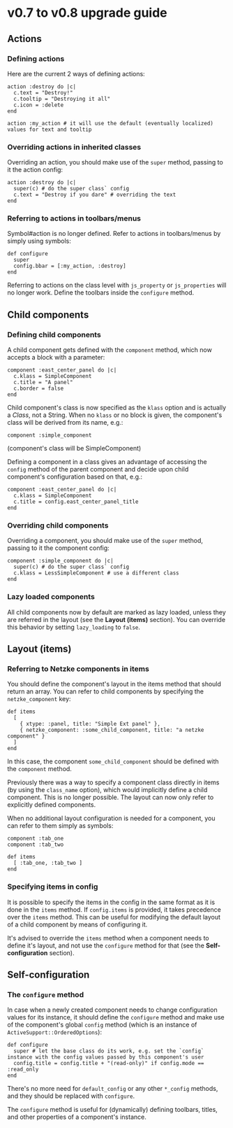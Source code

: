 # v0.7 to v0.8 upgrade guide

## Actions

### Defining actions

Here are the current 2 ways of defining actions:

    action :destroy do |c|
      c.text = "Destroy!"
      c.tooltip = "Destroying it all"
      c.icon = :delete
    end

    action :my_action # it will use the default (eventually localized) values for text and tooltip

### Overriding actions in inherited classes

Overriding an action, you should make use of the `super` method, passing to it the action config:

    action :destroy do |c|
      super(c) # do the super class` config
      c.text = "Destroy if you dare" # overriding the text
    end

### Referring to actions in toolbars/menus

Symbol#action is no longer defined. Refer to actions in toolbars/menus by simply using symbols:

    def configure
      super
      config.bbar = [:my_action, :destroy]
    end

Referring to actions on the class level with `js_property` or `js_properties` will no longer work. Define the toolbars inside the `configure` method.

## Child components

### Defining child components

A child component gets defined with the `component` method, which now accepts a block with a parameter:

    component :east_center_panel do |c|
      c.klass = SimpleComponent
      c.title = "A panel"
      c.border = false
    end

Child component's class is now specified as the `klass` option and is actually a *Class*, not a String. When no `klass` or no block is given, the component's class will be derived from its name, e.g.:

    component :simple_component

(component's class will be SimpleComponent)

Defining a component in a class gives an advantage of accessing the `config` method of the parent component and decide upon child component's configuration based on that, e.g.:

    component :east_center_panel do |c|
      c.klass = SimpleComponent
      c.title = config.east_center_panel_title
    end

### Overriding child components

Overriding a component, you should make use of the `super` method, passing to it the component config:

    component :simple_component do |c|
      super(c) # do the super class` config
      c.klass = LessSimpleComponent # use a different class
    end

### Lazy loaded components

All child components now by default are marked as lazy loaded, unless they are referred in the layout (see the **Layout (items)** section). You can override this behavior by setting `lazy_loading` to `false`.

## Layout (items)

### Referring to Netzke components in items

You should define the component's layout in the items method that should return an array. You can refer to child components by specifying the `netzke_component` key:

    def items
      [
        { xtype: :panel, title: "Simple Ext panel" },
        { netzke_component: :some_child_component, title: "a netzke component" }
      ]
    end

In this case, the component `some_child_component` should be defined with the `component` method.

Previously there was a way to specify a component class directly in items (by using the `class_name` option), which would implicitly define a child component. This is no longer possible. The layout can now only refer to explicitly defined components.

When no additional layout configuration is needed for a component, you can refer to them simply as symbols:

    component :tab_one
    component :tab_two

    def items
      [ :tab_one, :tab_two ]
    end

### Specifying items in config

It is possible to specify the items in the config in the same format as it is done in the `items` method. If `config.items` is provided, it takes precedence over the `items` method. This can be useful for modifying the default layout of a child component by means of configuring it.

It's advised to override the `items` method when a component needs to define it's layout, and not use the `configure` method for that (see the **Self-configuration** section).

## Self-configuration

### The `configure` method

In case when a newly created component needs to change configuration values for its instance, it should define the `configure` method and make use of the component's global `config` method (which is an instance of `ActiveSupport::OrderedOptions`):

    def configure
      super # let the base class do its work, e.g. set the `config` instance with the config values passed by this component's user
      config.title = config.title + "(read-only)" if config.mode == :read_only
    end

There's no more need for `default_config` or any other `*_config` methods, and they should be replaced with `configure`.

The `configure` method is useful for (dynamically) defining toolbars, titles, and other properties of a component's instance.
